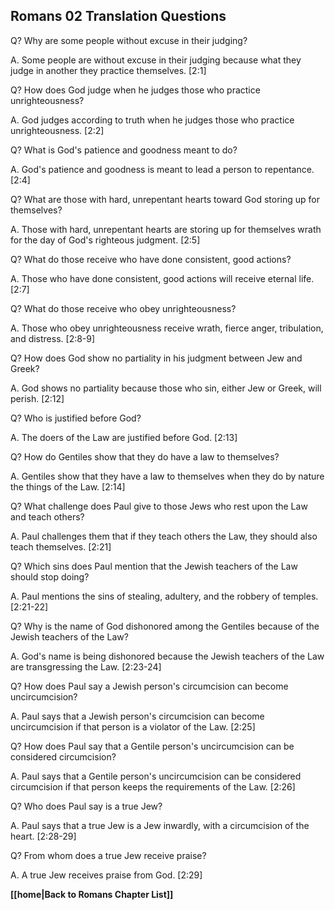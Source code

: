 ## Romans 02 Translation Questions ##

Q? Why are some people without excuse in their judging?

A. Some people are without excuse in their judging because what they judge in another they practice themselves. [2:1]

Q? How does God judge when he judges those who practice unrighteousness?

A. God judges according to truth when he judges those who practice unrighteousness. [2:2]

Q? What is God's patience and goodness meant to do?

A. God's patience and goodness is meant to lead a person to repentance. [2:4]

Q? What are those with hard, unrepentant hearts toward God storing up for themselves?

A. Those with hard, unrepentant hearts are storing up for themselves wrath for the day of God's righteous judgment. [2:5]

Q? What do those receive who have done consistent, good actions?

A. Those who have done consistent, good actions will receive eternal life. [2:7]

Q? What do those receive who obey unrighteousness?

A. Those who obey unrighteousness receive wrath, fierce anger, tribulation, and distress. [2:8-9]

Q? How does God show no partiality in his judgment between Jew and Greek?

A. God shows no partiality because those who sin, either Jew or Greek, will perish. [2:12]

Q? Who is justified before God?

A. The doers of the Law are justified before God. [2:13]

Q? How do Gentiles show that they do have a law to themselves?

A. Gentiles show that they have a law to themselves when they do by nature the things of the Law. [2:14]

Q? What challenge does Paul give to those Jews who rest upon the Law and teach others?

A. Paul challenges them that if they teach others the Law, they should also teach themselves. [2:21]

Q? Which sins does Paul mention that the Jewish teachers of the Law should stop doing?

A. Paul mentions the sins of stealing, adultery, and the robbery of temples. [2:21-22]

Q? Why is the name of God dishonored among the Gentiles because of the Jewish teachers of the Law?

A. God's name is being dishonored because the Jewish teachers of the Law are transgressing the Law. [2:23-24]

Q? How does Paul say a Jewish person's circumcision can become uncircumcision?

A. Paul says that a Jewish person's circumcision can become uncircumcision if that person is a violator of the Law. [2:25]

Q? How does Paul say that a Gentile person's uncircumcision can be considered circumcision?

A. Paul says that a Gentile person's uncircumcision can be considered circumcision if that person keeps the requirements of the Law. [2:26]

Q? Who does Paul say is a true Jew?

A. Paul says that a true Jew is a Jew inwardly, with a circumcision of the heart. [2:28-29]

Q? From whom does a true Jew receive praise?

A. A true Jew receives praise from God. [2:29]

__[[home|Back to Romans Chapter List]]__

